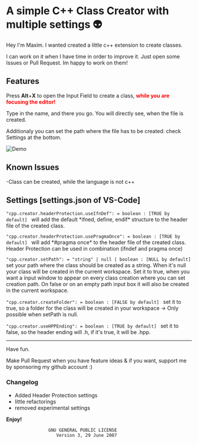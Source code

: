 # A simple C++ Class Creator with multiple settings :alien:

Hey I'm Maxim. I wanted created a little c++ extension to create classes.

I can work on it when I have time in order to improve it. Just open some Issues or Pull Request. Im happy to work on them!

## Features

Press **Alt**+**X** to open the Input Field to create a class, <span style="color:red">**while you are focusing the editor!**</span>

Type in the name, and there you go. You will directly see, when the file is created.

Additionaly you can set the path where the file has to be created: check Settings at the bottom.

![Demo](https://github.com/tzAcee/cpp-class-creator/blob/master/giphy.gif?raw=true)

## Known Issues

-Class can be created, while the language is not c++

## Settings [settings.json of VS-Code]
```"cpp.creator.headerProtection.useIfnDef": = boolean : [TRUE by default] ``` will add the default \*ifned, define, endif\* structure to the header file of the created class.

```"cpp.creator.headerProtection.usePragmaOnce": = boolean : [TRUE by default] ``` will add \*#pragma once\* to the header file of the created class.
Header Protection can be used in combination (ifndef and pragma once)

```"cpp.creator.setPath": = "string" | null | boolean : [NULL by default] ``` set your path where the class should be created as a string. When it's null your class will be created in the current workspace. Set it to true, when you want a input window to appear on every class creation where you can set creation path. On false or on an empty path input box it will also be created in the current workspace.

```"cpp.creator.createFolder": = boolean : [FALSE by default] ``` set it to true, so a folder for the class will be created in your workspace -> Only possible when setPath is null.

```"cpp.creator.useHPPEnding": = boolean : [TRUE by default] ``` set it to false, so the header ending will .h, if it's true, it will be .hpp.


---

Have fun.

Make Pull Request when you have feature ideas & if you want, support me by sponsoring my github account :)

### Changelog

- Added Header Protection settings
- little refactorings
- removed experimental settings


**Enjoy!**

                    GNU GENERAL PUBLIC LICENSE
                       Version 3, 29 June 2007
